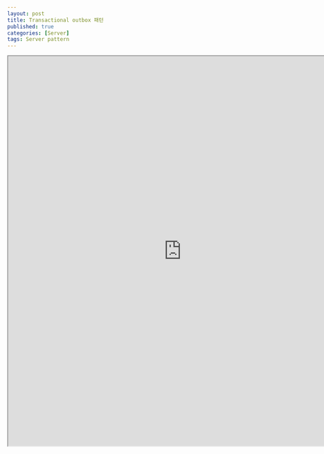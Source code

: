 ```yaml
---
layout: post
title: Transactional outbox 패턴
published: true
categories: [Server]
tags: Server pattern
---
```

<iframe width="800" height="900" src="https://docs.google.com/document/d/e/2PACX-1vSFTw5c8Sw35b4E1hp1hJEs4xMzt6ZIQ_9mms9u4gJKe-lYsQKh6PvD9FH4xlY7NlJxCmIccaqYC50y/pub?embedded=true"></iframe>  
    
